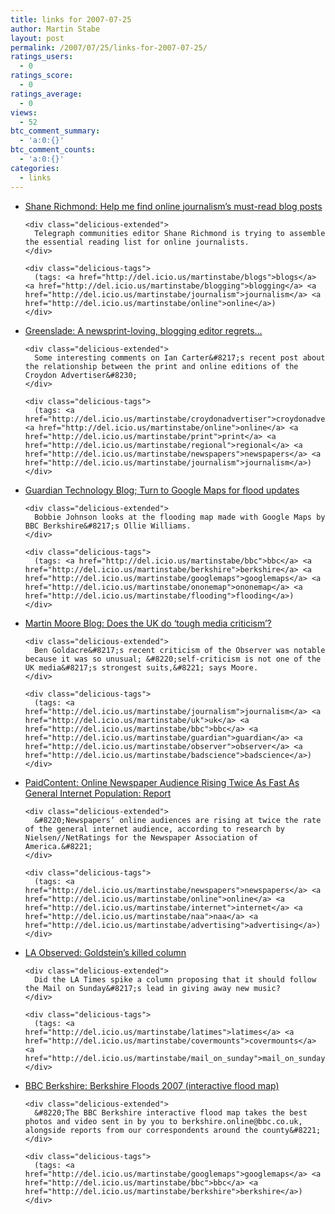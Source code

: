 ```yaml
---
title: links for 2007-07-25
author: Martin Stabe
layout: post
permalink: /2007/07/25/links-for-2007-07-25/
ratings_users:
  - 0
ratings_score:
  - 0
ratings_average:
  - 0
views:
  - 52
btc_comment_summary:
  - 'a:0:{}'
btc_comment_counts:
  - 'a:0:{}'
categories:
  - links
---
```

<ul class="delicious">
  <li>
    <div class="delicious-link">
      <a href="http://blogs.telegraph.co.uk/technology/shanerichmond/july07/mustread.htm">Shane Richmond: Help me find online journalism&#8217;s must-read blog posts</a>
    </div>
    
    <div class="delicious-extended">
      Telegraph communities editor Shane Richmond is trying to assemble the essential reading list for online journalists.
    </div>
    
    <div class="delicious-tags">
      (tags: <a href="http://del.icio.us/martinstabe/blogs">blogs</a> <a href="http://del.icio.us/martinstabe/blogging">blogging</a> <a href="http://del.icio.us/martinstabe/journalism">journalism</a> <a href="http://del.icio.us/martinstabe/online">online</a>)
    </div>
  </li>
  
  <li>
    <div class="delicious-link">
      <a href="http://blogs.guardian.co.uk/greenslade/2007/07/a_newsprintloving_blogging_edi.html">Greenslade: A newsprint-loving, blogging editor regrets&#8230;</a>
    </div>
    
    <div class="delicious-extended">
      Some interesting comments on Ian Carter&#8217;s recent post about the relationship between the print and online editions of the Croydon Advertiser&#8230;
    </div>
    
    <div class="delicious-tags">
      (tags: <a href="http://del.icio.us/martinstabe/croydonadvertiser">croydonadvertiser</a> <a href="http://del.icio.us/martinstabe/online">online</a> <a href="http://del.icio.us/martinstabe/print">print</a> <a href="http://del.icio.us/martinstabe/regional">regional</a> <a href="http://del.icio.us/martinstabe/newspapers">newspapers</a> <a href="http://del.icio.us/martinstabe/journalism">journalism</a>)
    </div>
  </li>
  
  <li>
    <div class="delicious-link">
      <a href="http://blogs.guardian.co.uk/technology/archives/2007/07/25/turn_to_google_maps_for_flood_updates.html">Guardian Technology Blog; Turn to Google Maps for flood updates</a>
    </div>
    
    <div class="delicious-extended">
      Bobbie Johnson looks at the flooding map made with Google Maps by BBC Berkshire&#8217;s Ollie Williams.
    </div>
    
    <div class="delicious-tags">
      (tags: <a href="http://del.icio.us/martinstabe/bbc">bbc</a> <a href="http://del.icio.us/martinstabe/berkshire">berkshire</a> <a href="http://del.icio.us/martinstabe/googlemaps">googlemaps</a> <a href="http://del.icio.us/martinstabe/ononemap">ononemap</a> <a href="http://del.icio.us/martinstabe/flooding">flooding</a>)
    </div>
  </li>
  
  <li>
    <div class="delicious-link">
      <a href="http://mediastandardstrust.blogspot.com/2007/07/does-uk-do-tough-media-criticism.html">Martin Moore Blog: Does the UK do &#8216;tough media criticism&#8217;?</a>
    </div>
    
    <div class="delicious-extended">
      Ben Goldacre&#8217;s recent criticism of the Observer was notable because it was so unusual; &#8220;self-criticism is not one of the UK media&#8217;s strongest suits,&#8221; says Moore.
    </div>
    
    <div class="delicious-tags">
      (tags: <a href="http://del.icio.us/martinstabe/journalism">journalism</a> <a href="http://del.icio.us/martinstabe/uk">uk</a> <a href="http://del.icio.us/martinstabe/bbc">bbc</a> <a href="http://del.icio.us/martinstabe/guardian">guardian</a> <a href="http://del.icio.us/martinstabe/observer">observer</a> <a href="http://del.icio.us/martinstabe/badscience">badscience</a>)
    </div>
  </li>
  
  <li>
    <div class="delicious-link">
      <a href="http://www.paidcontent.org/entry/419-online-newspaper-audience-rising-twice-as-fast-as-general-internet-popu/">PaidContent: Online Newspaper Audience Rising Twice As Fast As General Internet Population: Report</a>
    </div>
    
    <div class="delicious-extended">
      &#8220;Newspapers’ online audiences are rising at twice the rate of the general internet audience, according to research by Nielsen//NetRatings for the Newspaper Association of America.&#8221;
    </div>
    
    <div class="delicious-tags">
      (tags: <a href="http://del.icio.us/martinstabe/newspapers">newspapers</a> <a href="http://del.icio.us/martinstabe/online">online</a> <a href="http://del.icio.us/martinstabe/internet">internet</a> <a href="http://del.icio.us/martinstabe/naa">naa</a> <a href="http://del.icio.us/martinstabe/advertising">advertising</a>)
    </div>
  </li>
  
  <li>
    <div class="delicious-link">
      <a href="http://www.laobserved.com/archive/2007/07/goldsteins_killed_column.php">LA Observed: Goldstein&#8217;s killed column</a>
    </div>
    
    <div class="delicious-extended">
      Did the LA Times spike a column proposing that it should follow the Mail on Sunday&#8217;s lead in giving away new music?
    </div>
    
    <div class="delicious-tags">
      (tags: <a href="http://del.icio.us/martinstabe/latimes">latimes</a> <a href="http://del.icio.us/martinstabe/covermounts">covermounts</a> <a href="http://del.icio.us/martinstabe/mail_on_sunday">mail_on_sunday</a>)
    </div>
  </li>
  
  <li>
    <div class="delicious-link">
      <a href="http://www.bbc.co.uk/berkshire/content/articles/2007/07/23/flood_map_feature.shtml">BBC Berkshire: Berkshire Floods 2007 (interactive flood map)</a>
    </div>
    
    <div class="delicious-extended">
      &#8220;The BBC Berkshire interactive flood map takes the best photos and video sent in by you to berkshire.online@bbc.co.uk, alongside reports from our correspondents around the county&#8221;
    </div>
    
    <div class="delicious-tags">
      (tags: <a href="http://del.icio.us/martinstabe/googlemaps">googlemaps</a> <a href="http://del.icio.us/martinstabe/bbc">bbc</a> <a href="http://del.icio.us/martinstabe/berkshire">berkshire</a>)
    </div>
  </li>
</ul>
